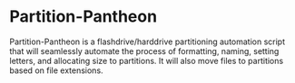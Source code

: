 # Partition-Pantheon

Partition-Pantheon is a flashdrive/harddrive partitioning automation script that will seamlessly automate the process of formatting, naming, setting letters, and allocating size to partitions. It will also move files to partitions based on file extensions.
